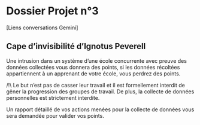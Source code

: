 ﻿# Dossier Projet n°3

[Liens conversations Gemini]

## Cape d’invisibilité d’Ignotus Peverell

Une intrusion dans un système d’une école concurrente avec preuve des données collectées vous donnera des points, si les données récoltées appartiennent à un apprenant de votre école, vous perdrez des points.

/!\ Le but n’est pas de casser leur travail et il est formellement interdit de gêner la progression des groupes de travail.
De plus, la collecte de données personnelles est strictement interdite.

Un rapport détaillé de vos actions menées pour la collecte de données vous sera demandée pour valider vos points.